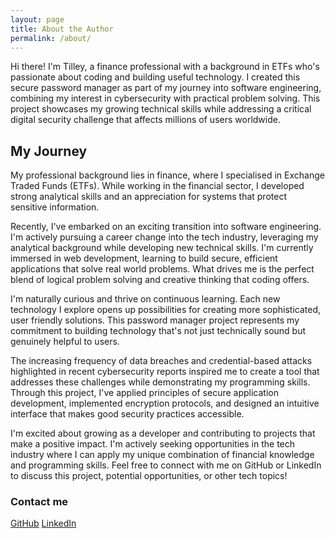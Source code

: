 ```yaml
---
layout: page
title: About the Author
permalink: /about/
---
```


Hi there! I'm Tilley, a finance professional with a background in ETFs who's passionate about coding and building useful technology. I created this secure password manager as part of my journey into software engineering, combining my interest in cybersecurity with practical problem solving. This project showcases my growing technical skills while addressing a critical digital security challenge that affects millions of users worldwide.

## My Journey

My professional background lies in finance, where I specialised in Exchange Traded Funds (ETFs). While working in the financial sector, I developed strong analytical skills and an appreciation for systems that protect sensitive information.

Recently, I've embarked on an exciting transition into software engineering. I'm actively pursuing a career change into the tech industry, leveraging my analytical background while developing new technical skills. I'm currently immersed in web development, learning to build secure, efficient applications that solve real world problems. What drives me is the perfect blend of logical problem solving and creative thinking that coding offers.

I'm naturally curious and thrive on continuous learning. Each new technology I explore opens up possibilities for creating more sophisticated, user friendly solutions. This password manager project represents my commitment to building technology that's not just technically sound but genuinely helpful to users.

The increasing frequency of data breaches and credential-based attacks highlighted in recent cybersecurity reports inspired me to create a tool that addresses these challenges while demonstrating my programming skills. Through this project, I've applied principles of secure application development, implemented encryption protocols, and designed an intuitive interface that makes good security practices accessible.

I'm excited about growing as a developer and contributing to projects that make a positive impact. I'm actively seeking opportunities in the tech industry where I can apply my unique combination of financial knowledge and programming skills. Feel free to connect with me on GitHub or LinkedIn to discuss this project, potential opportunities, or other tech topics!

### Contact me

[GitHub](https://github.com/TilleyCodes)
[LinkedIn](https://www.linkedin.com/in/tilley-dinh)
